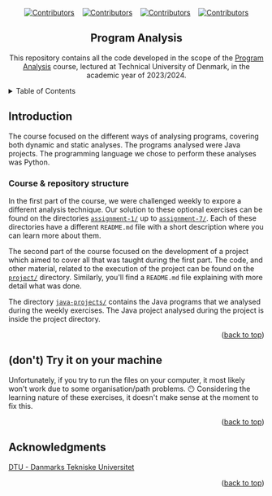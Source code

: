 <div id="readme-top"></div>


<!-- PROJECT SHIELDS -->
<div align="center">

[![Contributors][arianna-github-shield]][arianna-github-url] &nbsp;&nbsp; [![Contributors][kajsa-github-shield]][kajsa-github-url] &nbsp;&nbsp; [![Contributors][kari-github-shield]][kari-github-url] &nbsp;&nbsp; [![Contributors][mariana-github-shield]][mariana-github-url]

</div>



<!-- PROJECT LOGO 
<br />
<div align="center">
  <a href="https://github.com/github_username/repo_name">
    <img src="images/logo.png" alt="Logo" width="80" height="80">
  </a>
  -->

<div align="center">

<h2 align="center">Program Analysis</h2>

  <p align="center">
    This repository contains all the code developed in the scope of the <a href="https://kurser.dtu.dk/course/02242">Program Analysis</a> course, lectured at Technical University of Denmark, in the academic year of 2023/2024.
  </p>
</div>

<div align="center" highlight="blue">

</div>


<!-- TABLE OF CONTENTS -->
<details>
  <summary>Table of Contents</summary>
  <ol>
    <li><a href="#introduction">Introduction</a>
      <ol>
        <li><a href="#organisation">Course & repository structure</a>
      </ol>
    </li>
    <li><a href="#try_it_on_your_machine">(don't) Try it on your machine</a></li>
    <li><a href="#acknowledgments">Acknowledgments</a></li>
  </ol>
</details>



<!-- ABOUT THE PROJECT -->
<!-- ## About The Project -->

<h2 id="introduction">Introduction</h2>

The course focused on the different ways of analysing programs, covering both dynamic and static analyses. The programs analysed were Java projects. The programming language we chose to perform these analyses was Python.


<h3 id="organisation">Course & repository structure</h3>

In the first part of the course, we were challenged weekly to expore a different analysis technique.
Our solution to these optional exercises can be found on the directories <a href="https://github.com/immarianaas/pa-23/tree/master/assignment-1">`assignment-1/`</a> up to <a href="https://github.com/immarianaas/pa-23/tree/master/assignment-7">`assignment-7/`</a>. Each of these directories have a different `README.md` file with a short description where you can learn more about them.

The second part of the course focused on the development of a project which aimed to cover all that was taught during the first part. The code, and other material, related to the execution of the project can be found on the <a href="https://github.com/immarianaas/pa-23/tree/master/project">`project/`</a> directory. Similarly, you'll find a `README.md` file explaining with more detail what was done.

The directory <a href="https://github.com/immarianaas/pa-23/tree/master/java-projects">`java-projects/`</a> contains the Java programs that we analysed during the weekly exercises. The Java project analysed during the project is inside the project directory.

<p align="right">(<a href="#readme-top">back to top</a>)</p>


<!-- GETTING STARTED -->
<h2 id="try_it_on_your_machine">(don't) Try it on your machine</h2>

Unfortunately, if you try to run the files on your computer, it most likely won't work due to some organisation/path problems. :no_mouth: Considering the learning nature of these exercises, it doesn't make sense at the moment to fix this.

<p align="right">(<a href="#readme-top">back to top</a>)</p>


<!-- ACKNOWLEDGMENTS -->
<h2 id="acknowledgments">Acknowledgments</h2>

[DTU - Danmarks Tekniske Universitet](https://www.dtu.dk/)

<p align="right">(<a href="#readme-top">back to top</a>)</p>



<!-- MARKDOWN LINKS & IMAGES -->
<!-- https://www.markdownguide.org/basic-syntax/#reference-style-links -->

[forks-shield]: https://img.shields.io/github/forks/immarianaas/c-quiz-language.svg?style=for-the-badge
[forks-url]: https://github.com/immarianaas/c-quiz-language/network/members

[stars-shield]: https://img.shields.io/github/stars/immarianaas/c-quiz-language.svg?style=for-the-badge
[stars-url]: https://github.com/immarianaas/c-quiz-language/stargazers

[issues-shield]: https://img.shields.io/github/issues/immarianaas/c-quiz-language.svg?style=for-the-badge
[issues-url]: https://github.com/immarianaas/c-quiz-language/issues

[license-shield]: https://img.shields.io/github/license/immarianaas/c-quiz-language.svg?style=for-the-badge
[license-url]: https://github.com/immarianaas/c-quiz-language/blob/master/LICENSE





<!-- group member list -->

[linkedin-shield]: https://img.shields.io/badge/--black.svg?style=for-the-badge&logo=linkedin&colorB=0e76a8

<!-- mariana -->
[mariana-github-shield]: https://img.shields.io/badge/-Mariana-black.svg?style=for-the-badge&logo=github&colorB=555
[mariana-github-url]: https://github.com/immarianaas

<!-- arianna -->
[arianna-github-shield]: https://img.shields.io/badge/-Arianna-black.svg?style=for-the-badge&logo=github&colorB=555
[arianna-github-url]: https://github.com/AriannaBi

<!-- kajsa -->
[kajsa-github-shield]: https://img.shields.io/badge/-kajsa-black.svg?style=for-the-badge&logo=github&colorB=555
[kajsa-github-url]: https://github.com/KajsaAviaja


<!-- kári -->
[kari-github-shield]: https://img.shields.io/badge/-kári-black.svg?style=for-the-badge&logo=github&colorB=555
[kari-github-url]: https://github.com/Karisv



<!-- end membros -->



[Python-logo]: https://img.shields.io/badge/Python-306998?style=for-the-badge&amp;logo=python&amp;logoColor=white
[Python-url]: https://python.org



[antlr-shield]: https://img.shields.io/badge/ANTLR4-EF3225?style=for-the-badge
[antlr-url]: https://www.antlr.org/

[java-shield]: https://img.shields.io/badge/Java-007CBD?style=for-the-badge
[java-url]: https://www.java.com/

[example-shield]: https://img.shields.io/badge/Bootstrap-563D7C?style=for-the-badge&logo=bootstrap&logoColor=white
[example-url]: https://getbootstrap.com/
